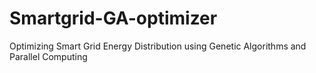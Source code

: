 # Smartgrid-GA-optimizer
Optimizing Smart Grid Energy Distribution using Genetic Algorithms and Parallel Computing
